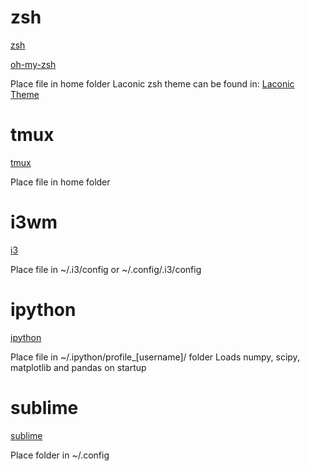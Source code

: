# zsh
[zsh](http://www.zsh.org/)

[oh-my-zsh](http://ohmyz.sh/)

Place file in home folder
Laconic zsh theme can be found in: [Laconic Theme](https://github.com/Saka7/laconic.zsh-theme)

# tmux
[tmux](https://tmux.github.io/)

Place file in home folder

# i3wm
[i3](https://i3wm.org/)

Place file in ~/.i3/config or ~/.config/.i3/config

# ipython
[ipython](https://ipython.org/)

Place file in ~/.ipython/profile_[username]/ folder
Loads numpy, scipy, matplotlib and pandas on startup

# sublime
[sublime](https://www.sublimetext.com/)

Place folder in ~/.config

